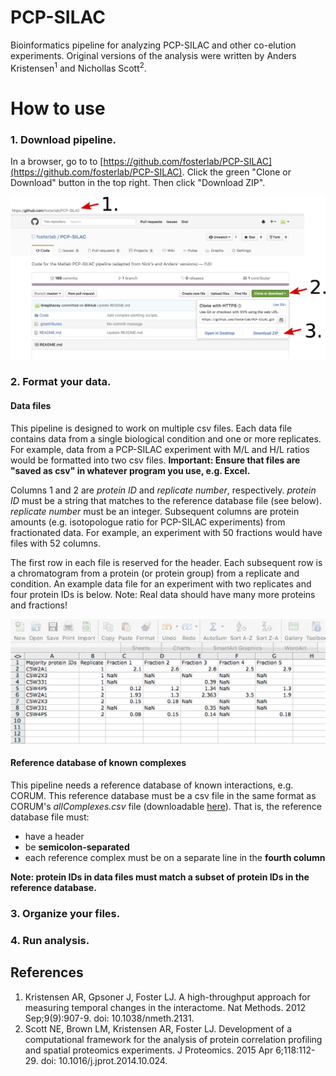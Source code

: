 # PCP-SILAC
Bioinformatics pipeline for analyzing PCP-SILAC and other co-elution experiments. Original versions of the analysis were written by Anders Kristensen<sup>1</sup> and Nichollas Scott<sup>2</sup>.


# How to use

### 1. Download pipeline.

In a browser, go to to [https://github.com/fosterlab/PCP-SILAC](https://github.com/fosterlab/PCP-SILAC). Click the green "Clone or Download" button in the top right. Then click "Download ZIP".

![Download pipeline from github](/ReadmeFigures/01download.jpg?raw=true)

### 2. Format your data.

#### Data files
This pipeline is designed to work on multiple csv files. Each data file contains data from a single biological condition and one or more replicates. For example, data from a PCP-SILAC experiment with M/L and H/L ratios would be formatted into two csv files. **Important: Ensure that files are "saved as csv" in whatever program you use, e.g. Excel.**

Columns 1 and 2 are *protein ID* and *replicate number*, respectively. *protein ID* must be a string that matches to the reference database file (see below). *replicate number* must be an integer. Subsequent columns are protein amounts (e.g. isotopologue ratio for PCP-SILAC experiments) from fractionated data. For example, an experiment with 50 fractions would have files with 52 columns.

The first row in each file is reserved for the header. Each subsequent row is a chromatogram from a protein (or protein group) from a replicate and condition. An example data file for an experiment with two replicates and four protein IDs is below. Note: Real data should have many more proteins and fractions!

![Format your data files like this](/ReadmeFigures/examplefile1.jpg?raw=true)

#### Reference database of known complexes
This pipeline needs a reference database of known interactions, e.g. CORUM. This reference database must be a csv file in the same format as CORUM's *allComplexes.csv* file (downloadable [here](http://mips.helmholtz-muenchen.de/genre/proj/corum/)). That is, the reference database file must:
* have a header
* be **semicolon-separated**
* each reference complex must be on a separate line in the **fourth column**

**Note: protein IDs in data files must match a subset of protein IDs in the reference database.**

### 3. Organize your files.

### 4. Run analysis.



## References

1. Kristensen AR, Gpsoner J, Foster LJ. A high-throughput approach for measuring temporal changes in the interactome. Nat Methods. 2012 Sep;9(9):907-9. doi: 10.1038/nmeth.2131.
2. Scott NE, Brown LM, Kristensen AR, Foster LJ. Development of a computational framework for the analysis of protein correlation profiling and spatial proteomics experiments. J Proteomics. 2015 Apr 6;118:112-29. doi: 10.1016/j.jprot.2014.10.024.
